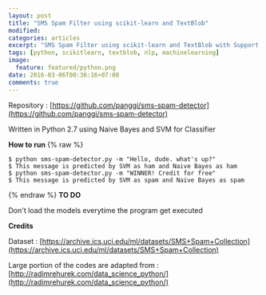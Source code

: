 ```yaml
---
layout: post
title: "SMS Spam Filter using scikit-learn and TextBlob"
modified:
categories: articles
excerpt: "SMS Spam Filter using scikit-learn and TextBlob with Support Vector Machine and Naive Bayes Machine Learning Algorithm"
tags: [python, scikitlearn, textblob, nlp, machinelearning]
image:
  feature: featured/python.png
date: 2016-03-06T00:36:16+07:00
comments: true
---
```


Repository : [https://github.com/panggi/sms-spam-detector](https://github.com/panggi/sms-spam-detector)

Written in Python 2.7 using Naive Bayes and SVM for Classifier

**How to run**
{% raw %}

    $ python sms-spam-detector.py -m "Hello, dude. what's up?"
    $ This message is predicted by SVM as ham and Naive Bayes as ham
    $ python sms-spam-detector.py -m "WINNER! Credit for free"
    $ This message is predicted by SVM as spam and Naive Bayes as spam

{% endraw %}
**TO DO**

Don't load the models everytime the program get executed

**Credits**

Dataset : [https://archive.ics.uci.edu/ml/datasets/SMS+Spam+Collection](https://archive.ics.uci.edu/ml/datasets/SMS+Spam+Collection)

Large portion of the codes are adapted from : [http://radimrehurek.com/data_science_python/](http://radimrehurek.com/data_science_python/)

<script src="https://gist.github.com/panggi/50b184e079d8fc5d7ad3.js"></script>

